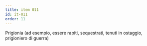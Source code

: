 ```yaml
---
title: item 011
id: it-011
order: 11
---
```

Prigionia (ad esempio, essere rapiti, sequestrati, tenuti in ostaggio, prigioniero di guerra)